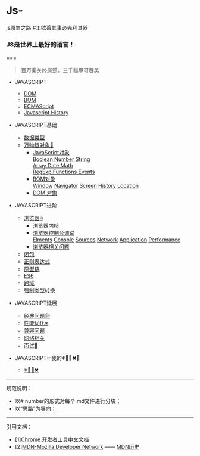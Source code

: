 # Js-
js原生之路
#工欲善其事必先利其器

### JS是世界上最好的语言！
===
>百万秦关终属楚，三千越甲可吞吴
* JAVASCRIPT
   * [DOM](https://github.com/TUARAN/tarsJs/blob/master/JAVASCRIPT/DOM.md)
   * [BOM](https://github.com/TUARAN/tarsJs/blob/master/JAVASCRIPT/BOM.md)
   * [ECMAScript](https://github.com/TUARAN/tarsJs/blob/master/JAVASCRIPT/ECMAScript.md)
   * [Javascript History](https://github.com/TUARAN/tarsJs/blob/master/JAVASCRIPT/Javascipt%20History.md)


* JAVASCRIPT基础
   * [数据类型](https://github.com/TUARAN/tarsJs/blob/master/JAVASCRIPT基础/数据类型.md)
   * [万物皆对象🐘](https://github.com/TUARAN/tarsJs/tree/master/JAVASCRIPT基础/对象)
      * [JavaScript对象]()<br>
             [Boolean Number String]()<br>
             [Array Date Math]()<br>
             [RegExp Functions Events]()<br>
      * [BOM对象]()<br>
             [Window]()
             [Navigator]()
             [Screen]()
             [History]()
             [Location]()
      * [DOM 对象]()

* JAVASCRIPT进阶
   * [浏览器🔥]()
      * [浏览器内核]()
      * [浏览器控制台调试](https://github.com/TUARAN/tarsJs/blob/master/JAVASCRIPT进阶/浏览器/浏览器控制台调试)<br>
             [Elments](https://github.com/TUARAN/tarsJs/blob/master/JAVASCRIPT进阶/浏览器/浏览器控制台调试/Elments.md)
             [Console]()
             [Sources]()
             [Network](https://github.com/TUARAN/tarsJs/blob/master/JAVASCRIPT进阶/浏览器/浏览器控制台调试/Network.md)
             [Application]()
             [Performance](https://github.com/TUARAN/tarsJs/blob/master/JAVASCRIPT进阶/浏览器/浏览器控制台调试/Performance.md)
      * [浏览器相关问题]()		
   * [闭包](https://github.com/TUARAN/tarsJs/blob/master/JAVASCRIPT进阶/闭包.md)
   * [正则表达式](https://github.com/TUARAN/tarsJs/blob/master/JAVASCRIPT进阶/正则表达式.md)
   * [原型链]()
   * [ES6]()
   * [跨域]()
   * [强制类型转换](https://github.com/TUARAN/tarsJs/blob/master/JAVASCRIPT进阶/强制类型转换.md)

* JAVASCRIPT延展
   * [经典问题❀](https://github.com/TUARAN/tarsJs/blob/master/JAVASCRIPT延展/经典问题❀.md)
   * [性能优化※](https://github.com/TUARAN/tarsJs/blob/master/JAVASCRIPT延展/性能优化.md)
   * [兼容问题]()
   * [网络相关]()
   * [面试🍜](https://github.com/TUARAN/tarsJs/blob/master/JAVASCRIPT延展/面试.md)

* JAVASCRIPT☞我的💗🦌💪✖🚌
   * [💗🦌💪✖](https://github.com/TUARAN/tarsJs/blob/master/❤🦌💪✖.md)

- - -
规范说明：
* 以# number的形式对每个.md文件进行分块；
* 以“思路”为导向；
- - -
引用文档：
* [1][Chrome 开发者工具中文文档](http://www.css88.com/doc/chrome-devtools/)
* [2][MDN-Mozilla Developer Network](https://developer.mozilla.org/zh-CN/) —— [MDN历史](https://www.jianshu.com/p/f1d3be17f0c6)
